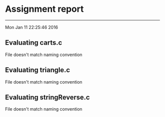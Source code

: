 # Assignment report
---
Mon Jan 11 22:25:46 2016

## Evaluating carts.c

File doesn't match naming convention

## Evaluating triangle.c

File doesn't match naming convention

## Evaluating stringReverse.c

File doesn't match naming convention

